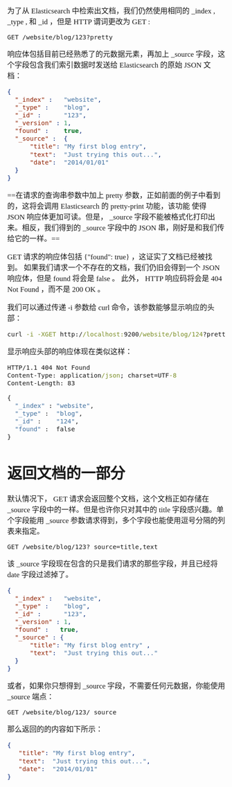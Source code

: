 <span  style="font-family: Simsun,serif; font-size: 17px; ">

为了从 Elasticsearch 中检索出文档，我们仍然使用相同的 _index , _type , 和 _id ，但是 HTTP 谓词更改为 GET :

~~~
GET /website/blog/123?pretty
~~~ 
 
响应体包括目前已经熟悉了的元数据元素，再加上 _source 字段，这个字段包含我们索引数据时发送给 Elasticsearch 的原始 JSON 文档：

~~~json
{
  "_index" :   "website",
  "_type" :    "blog",
  "_id" :      "123",
  "_version" : 1,
  "found" :    true,
  "_source" :  {
      "title": "My first blog entry",
      "text":  "Just trying this out...",
      "date":  "2014/01/01"
  }
}
~~~


==在请求的查询串参数中加上 pretty 参数，正如前面的例子中看到的，这将会调用 Elasticsearch 的 pretty-print 功能，该功能 使得 JSON 响应体更加可读。但是， _source 字段不能被格式化打印出来。相反，我们得到的 _source 字段中的 JSON 串，刚好是和我们传给它的一样。==

GET 请求的响应体包括 {"found": true} ，这证实了文档已经被找到。 如果我们请求一个不存在的文档，我们仍旧会得到一个 JSON 响应体，但是 found 将会是 false 。 此外， HTTP 响应码将会是 404 Not Found ，而不是 200 OK 。

我们可以通过传递 -i 参数给 curl 命令，该参数能够显示响应的头部：

~~~bat
curl -i -XGET http://localhost:9200/website/blog/124?pretty
~~~

显示响应头部的响应体现在类似这样：

~~~bat
HTTP/1.1 404 Not Found
Content-Type: application/json; charset=UTF-8
Content-Length: 83

{
  "_index" : "website",
  "_type" :  "blog",
  "_id" :    "124",
  "found" :  false
}
~~~

# 返回文档的一部分

默认情况下， GET 请求会返回整个文档，这个文档正如存储在 _source 字段中的一样。但是也许你只对其中的 title 字段感兴趣。单个字段能用 _source 参数请求得到，多个字段也能使用逗号分隔的列表来指定。

~~~
GET /website/blog/123?_source=title,text
~~~
 
该 _source 字段现在包含的只是我们请求的那些字段，并且已经将 date 字段过滤掉了。

~~~json
{
  "_index" :   "website",
  "_type" :    "blog",
  "_id" :      "123",
  "_version" : 1,
  "found" :   true,
  "_source" : {
      "title": "My first blog entry" ,
      "text":  "Just trying this out..."
  }
}
~~~

或者，如果你只想得到 _source 字段，不需要任何元数据，你能使用 _source 端点：

~~~
GET /website/blog/123/_source
~~~
 
那么返回的的内容如下所示：

~~~json
{
   "title": "My first blog entry",
   "text":  "Just trying this out...",
   "date":  "2014/01/01"
}
~~~

</span>